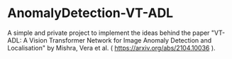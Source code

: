 # AnomalyDetection-VT-ADL
A simple and private project to implement the ideas behind the paper 
"VT-ADL: A Vision Transformer Network for Image Anomaly Detection and Localisation" by Mishra, Vera et al.
( https://arxiv.org/abs/2104.10036 ).